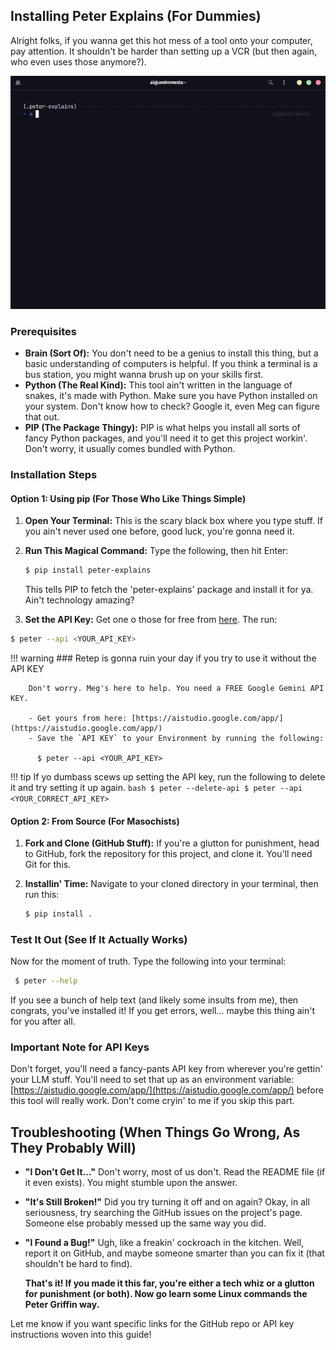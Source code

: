 ## Installing Peter Explains (For Dummies)

Alright folks, if you wanna get this hot mess of a tool onto your computer, pay attention. It shouldn't be harder than setting up a VCR (but then again, who even uses those anymore?).

![Demo](assets/installation.gif)

### Prerequisites

-   **Brain (Sort Of):** You don't need to be a genius to install this thing, but a basic understanding of computers is helpful. If you think a terminal is a bus station, you might wanna brush up on your skills first.
-   **Python (The Real Kind):** This tool ain't written in the language of snakes, it's made with Python. Make sure you have Python installed on your system. Don't know how to check? Google it, even Meg can figure that out.
-   **PIP (The Package Thingy):** PIP is what helps you install all sorts of fancy Python packages, and you'll need it to get this project workin'. Don't worry, it usually comes bundled with Python.

### Installation Steps

#### Option 1: Using pip (For Those Who Like Things Simple)

1. **Open Your Terminal:** This is the scary black box where you type stuff. If you ain't never used one before, good luck, you're gonna need it.
2. **Run This Magical Command:** Type the following, then hit Enter:

    ```bash
    $ pip install peter-explains
    ```
    This tells PIP to fetch the 'peter-explains' package and install it for ya. Ain't technology amazing?
3. **Set the API Key:** Get one o those for free from [here](https://aistudio.google.com/app/). The run:
``` bash
$ peter --api <YOUR_API_KEY>
```

!!! warning
    ### Retep is gonna ruin your day if you try to use it without the API KEY
   
        Don't worry. Meg's here to help. You need a FREE Google Gemini API KEY.
   
        - Get yours from here: [https://aistudio.google.com/app/](https://aistudio.google.com/app/)
        - Save the `API KEY` to your Environment by running the following:
   
          $ peter --api <YOUR_API_KEY>

!!! tip
    If yo dumbass scews up setting the API key, run the following to delete it and try setting it up again.
    ``` bash
    $ peter --delete-api
    $ peter --api <YOUR_CORRECT_API_KEY>
    ```

#### Option 2: From Source (For Masochists)

1. **Fork and Clone (GitHub Stuff):** If you're a glutton for punishment, head to GitHub, fork the repository for this project, and clone it. You'll need Git for this.
2. **Installin' Time:** Navigate to your cloned directory in your terminal, then run this:

    ```bash
    $ pip install .
    ```

### Test It Out (See If It Actually Works)

Now for the moment of truth. Type the following into your terminal:

```bash
 $ peter --help
```

If you see a bunch of help text (and likely some insults from me), then congrats, you've installed it! If you get errors, well... maybe this thing ain't for you after all.

### Important Note for API Keys

Don't forget, you'll need a fancy-pants API key from wherever you're gettin' your LLM stuff. You'll need to set that up as an environment variable: [https://aistudio.google.com/app/](https://aistudio.google.com/app/) before this tool will really work. Don't come cryin' to me if you skip this part.

## Troubleshooting (When Things Go Wrong, As They Probably Will)

-   **"I Don't Get It..."** Don't worry, most of us don't. Read the README file (if it even exists). You might stumble upon the answer.
-   **"It's Still Broken!"** Did you try turning it off and on again? Okay, in all seriousness, try searching the GitHub issues on the project's page. Someone else probably messed up the same way you did.
-   **"I Found a Bug!"** Ugh, like a freakin' cockroach in the kitchen. Well, report it on GitHub, and maybe someone smarter than you can fix it (that shouldn't be hard to find).

    **That's it! If you made it this far, you're either a tech whiz or a glutton for punishment (or both). Now go learn some Linux commands the Peter Griffin way.**

Let me know if you want specific links for the GitHub repo or API key instructions woven into this guide!
